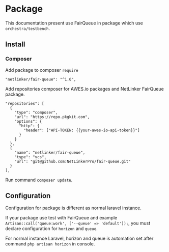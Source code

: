 # Package

This documentation present use FairQueue in package which use `orchestra/testbench`.

## Install

### Composer

Add package to composer `require`
```text
"netlinker/fair-queue": "^1.0",
```

Add repositories composer for AWES.io packages and NetLinker FairQueue package.
```text
"repositories": [
  {
    "type": "composer",
    "url": "https://repo.pkgkit.com",
    "options": {
      "http": {
        "header": ["API-TOKEN: {{your-awes-io-api-token}}"]
      }
    }
  },
  {
    "name": "netlinker/fair-queue",
    "type": "vcs",
    "url": "git@github.com:NetLinkerPro/fair-queue.git"
  }
],
```

Run command `composer update`.

## Configuration

Configuration for package is different as normal laravel instance. 

If your package use test with FairQueue and
example `Artisan::call('queue:work', ['--queue' => 'default']);`, you must declare configuration for `horizon` and
`queue`. 

For normal instance Laravel, horizon and queue is automation set after command `php artisan horizon`
in console.